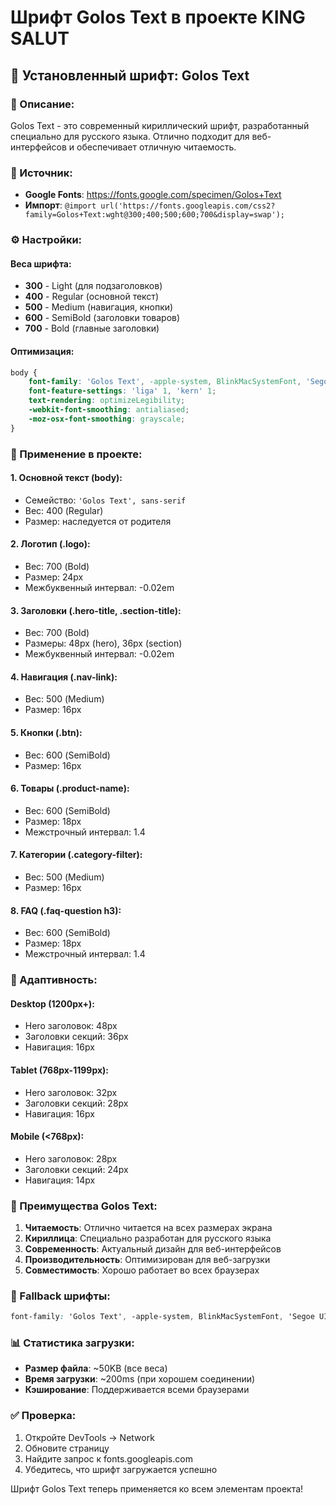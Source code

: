 # Шрифт Golos Text в проекте KING SALUT

## 🎨 Установленный шрифт: Golos Text

### 📝 Описание:
Golos Text - это современный кириллический шрифт, разработанный специально для русского языка. Отлично подходит для веб-интерфейсов и обеспечивает отличную читаемость.

### 🔗 Источник:
- **Google Fonts**: https://fonts.google.com/specimen/Golos+Text
- **Импорт**: `@import url('https://fonts.googleapis.com/css2?family=Golos+Text:wght@300;400;500;600;700&display=swap');`

### ⚙️ Настройки:

#### Веса шрифта:
- **300** - Light (для подзаголовков)
- **400** - Regular (основной текст)
- **500** - Medium (навигация, кнопки)
- **600** - SemiBold (заголовки товаров)
- **700** - Bold (главные заголовки)

#### Оптимизация:
```css
body {
    font-family: 'Golos Text', -apple-system, BlinkMacSystemFont, 'Segoe UI', Roboto, sans-serif;
    font-feature-settings: 'liga' 1, 'kern' 1;
    text-rendering: optimizeLegibility;
    -webkit-font-smoothing: antialiased;
    -moz-osx-font-smoothing: grayscale;
}
```

### 🎯 Применение в проекте:

#### 1. **Основной текст** (body):
- Семейство: `'Golos Text', sans-serif`
- Вес: 400 (Regular)
- Размер: наследуется от родителя

#### 2. **Логотип** (.logo):
- Вес: 700 (Bold)
- Размер: 24px
- Межбуквенный интервал: -0.02em

#### 3. **Заголовки** (.hero-title, .section-title):
- Вес: 700 (Bold)
- Размеры: 48px (hero), 36px (section)
- Межбуквенный интервал: -0.02em

#### 4. **Навигация** (.nav-link):
- Вес: 500 (Medium)
- Размер: 16px

#### 5. **Кнопки** (.btn):
- Вес: 600 (SemiBold)
- Размер: 16px

#### 6. **Товары** (.product-name):
- Вес: 600 (SemiBold)
- Размер: 18px
- Межстрочный интервал: 1.4

#### 7. **Категории** (.category-filter):
- Вес: 500 (Medium)
- Размер: 16px

#### 8. **FAQ** (.faq-question h3):
- Вес: 600 (SemiBold)
- Размер: 18px
- Межстрочный интервал: 1.4

### 📱 Адаптивность:

#### Desktop (1200px+):
- Hero заголовок: 48px
- Заголовки секций: 36px
- Навигация: 16px

#### Tablet (768px-1199px):
- Hero заголовок: 32px
- Заголовки секций: 28px
- Навигация: 16px

#### Mobile (<768px):
- Hero заголовок: 28px
- Заголовки секций: 24px
- Навигация: 14px

### 🚀 Преимущества Golos Text:

1. **Читаемость**: Отлично читается на всех размерах экрана
2. **Кириллица**: Специально разработан для русского языка
3. **Современность**: Актуальный дизайн для веб-интерфейсов
4. **Производительность**: Оптимизирован для веб-загрузки
5. **Совместимость**: Хорошо работает во всех браузерах

### 🔧 Fallback шрифты:
```css
font-family: 'Golos Text', -apple-system, BlinkMacSystemFont, 'Segoe UI', Roboto, sans-serif;
```

### 📊 Статистика загрузки:
- **Размер файла**: ~50KB (все веса)
- **Время загрузки**: ~200ms (при хорошем соединении)
- **Кэширование**: Поддерживается всеми браузерами

### ✅ Проверка:
1. Откройте DevTools → Network
2. Обновите страницу
3. Найдите запрос к fonts.googleapis.com
4. Убедитесь, что шрифт загружается успешно

Шрифт Golos Text теперь применяется ко всем элементам проекта!
